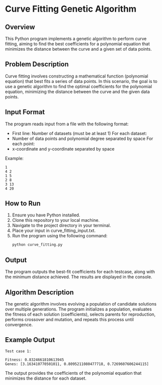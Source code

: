 # Curve Fitting Genetic Algorithm

## Overview
This Python program implements a genetic algorithm to perform curve fitting, aiming to find the best coefficients for a polynomial equation that minimizes the distance between the curve and a given set of data points.

## Problem Description
Curve fitting involves constructing a mathematical function (polynomial equation) that best fits a series of data points. In this scenario, the goal is to use a genetic algorithm to find the optimal coefficients for the polynomial equation, minimizing the distance between the curve and the given data points.

## Input Format
The program reads input from a file with the following format:
- First line: Number of datasets (must be at least 1)
For each dataset:
- Number of data points and polynomial degree separated by space
For each point:
- x-coordinate and y-coordinate separated by space

Example:
```
1
4 2
1 5
2 8
3 13
4 20
```

## How to Run
1. Ensure you have Python installed.
1. Clone this repository to your local machine.
1. Navigate to the project directory in your terminal.
1. Place your input in curve_fitting_input.txt.
1. Run the program using the following command:
   ```bash
   python curve_fitting.py
   ```

## Output
The program outputs the best-fit coefficients for each testcase, along with the minimum distance achieved. The results are displayed in the console.

## Algorithm Description
The genetic algorithm involves evolving a population of candidate solutions over multiple generations. The program initializes a population, evaluates the fitness of each solution (coefficients), selects parents for reproduction, performs crossover and mutation, and repeats this process until convergence.

## Example Output
```
Test case 1:

Fitness: 0.8324661810613945
Genes: [3.163410770501011, 0.8095211080477718, 0.7269607606244115]
```

The output provides the coefficients of the polynomial equation that minimizes the distance for each dataset.